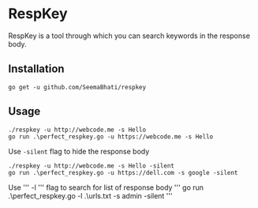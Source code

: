 # RespKey
RespKey is a tool through which you can search keywords in the response body.

## Installation
```
go get -u github.com/SeemaBhati/respkey
```

## Usage
```
./respkey -u http://webcode.me -s Hello 
go run .\perfect_respkey.go -u https://webcode.me -s Hello
```
Use ``` -silent ``` flag to hide the response body
```
./respkey -u http://webcode.me -s Hello -silent
go run .\perfect_respkey.go -u https://dell.com -s google -silent 
```
Use ''' -l ''' flag to search for list of response body
'''
  go run .\perfect_respkey.go -l .\urls.txt -s admin -silent
'''
